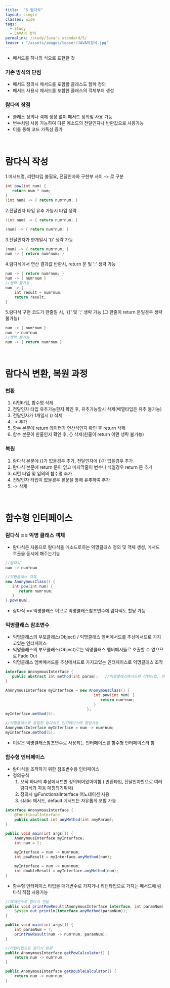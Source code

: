 ```yaml
---
title:  "5.람다식"
layout: single
classes: wide
tags:
  - Study
  - JAVA의 정석
permalink: /study/Java's standard/5/
teaser : "/assets/images/teaser/JAVA의정석.jpg"
---
```

* 메서드를 하나의 식으로 표현한 것

### 기존 방식의 단점
* 메서드 정의시 메서드를 포함할 클래스도 함께 정의
* 메서드 사용시 메서드를 포함한 클래스의 객체부터 생성

### 람다의 장점
* 클래스 정의나 객체 생성 없이 메서드 정의및 사용 가능
* 변수처럼 사용 가능하여 다른 메소드의 전달인자나 반환값으로 사용가능
* 이를 통해 코드 가독성 증가

<br>

# 람다식 작성
1.메서드명, 리턴타입 불필요, 전달인자와 구현부 사이 -> 로 구분

```java
int pow(int num) {
   return num * num;
}
(int num) -> { return num*num; }
```

2.전달인자 타입 유추 가능시 타입 생략

```java
(int num) -> { return num*num; }

(num) -> { return num*num; }
```

3.전달인자가 한개일시 '()' 생략 가능

```java
(num) -> { return num*num; }
num -> { return num*num; }
```

4.람다식에서 연산 결과값 반환시, return 문 및 ';' 생략 가능

```java
num -> { return num*num; }
num -> { num*num }
//생략 불가능
num -> { 
	int result = num*num;
	return result;
}
```

5.람다식 구현 코드가 한줄일 시, '{}' 및 ';' 생략 가능 (그 한줄이 return 문일경우 생략 불가능)

```java
num -> { num*num }
num -> num*num
//생략 불가능
num -> { return num*num }
```

<br>

# 람다식 변환, 복원 과정

### 변환
1. 리턴타입, 함수명 삭제
2. 전달인자 타입 유추가능한지 확인 후, 유추가능할시 삭제(배열타입은 유추 불가능)
3. 전달인자가 1개일시 () 삭제
4. -> 추가
5. 함수 본문에 return 데이터가 연산식인지 확인 후 return 삭제
6. 함수 본문이 한줄인지 확인 후, {} 삭제(한줄이 return 이면 생략 불가능)

### 복원
1. 람다식 본문에 {}가 없을경우 추가, 전달인자에 ()가 없을경우 추가
2. 람다식 본문에 return 문이 없고 마지막줄이 변수나 식일경우 return 문 추가
3. 리턴 타입 및 임의의 함수명 추가
4. 전달인자 타입이 없을경우 본문을 통해 유추하여 추가
5. -> 삭제

<br>

# 함수형 인터페이스

### 람다식 == 익명 클래스 객체
* 람다식은 자동으로 람다식을 메소드로하는 익명클래스 정의 및 객체 생성, 메서드 호출을 동시에 해주는기능

```java
//람다식
num -> num*num

//익명클래스 객체
new AnonymousClass() {
   int pow(int num) {
      return num*num;
   }
}.pow(num);
```

* 람다식 == 익명클래스 이므로 익명클래스참조변수에 람다식도 할당 가능

### 익명클래스 참조변수
* 익명클래스의 부모클래스(Object) / 익명클래스 멤버메서드를 추상메서드로 가지고있는 인터페이스
* 익명클래스의 부모클래스(Object)로는 익명클래스 멤버메서들르 호출할 수 없으므로 Fade Out
* 익명클래스 멤버메서드를 추상메서드로 가지고있는 인터페이스로 익명클래스 조작

```java
interface AnonymousInterface {
   public abstract int method(int param);	//익명클래스메서드와 리턴타입, 전달인자만 같으면 동일하게 판단
}

AnonymousInterface myInterface = new AnonymousClass() {
									   int pow(int num) {
									      return num*num;
									   }
									};
myInterface.method(5);

//익명클래스와 동일한 람다식도 인터페이스에 할당가능
AnonymousInterface myInterface = num -> num*num;
myInterface.method(5);
```

* 이같은 익명클래스참조변수로 사용되는 인터페이스를 함수형 인터페이스라 함

### 함수형 인터페이스
* 람다식을 조작하기 위한 참조변수용 인터페이스
* 정의규칙
   1. 오직 하나의 추상메서드만 정의되어있어야함 ( 반환타입, 전달인자만으로 여러람다식과 자동 매칭되기위해)
   2. 정의시 @FunctionalInterface 어노테이션 사용
   3. static 메서드, default 메서드는 자유롭게 포함 가능

```java
interface AnonymousInterface {
	@FunctionalInterface
	public abstract int anyMethod(int anyParam);	
}

public void main(int args[]) {
	AnonymousInterface myInterface;
    int num = 2;
   
    myInterface = num -> num*num;
    int powResult = myInterface.anyMethod(num);

    myInterface = num -> num+num;
    int doubleResult = myInterface.anyMethod(num);
}
```

* 함수형 인터페이스 타입을 매개변수로 가지거나 리턴타입으로 가지는 메서드에 람다식 직접 사용가능

```java
//매개변수로 람다식 전달
public void printPowResult(AnonymousInterface interface, int paramNum) {
	System.out.println(interface.anyMethod(paramNum));
}

public void main(int args[]) {
	int paramNum = 7;
    printPowResult(num -> num*num, paramNum);
}

//리턴타입으로 람다식 반환
public AnonymousInterface getPowCalculator() {
	return num -> num*num;
}

public AnonymousInterface getDoubleCalculator() {
	return num -> num+num;
}
```